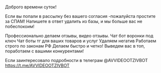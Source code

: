 Доброго времени суток! 
 
Если вы попали в рассылку без вашего согласия -пожалуйста простите за СПАМ! 
Напишете в ответ удалить из базы, и мы больше вас не побеспокоим! 
 
Профессионально делаем отзывы, видео отзывы. 
Чат бот воронки под ключ 
Чат боты тг для ваших товаров и услуг 
Удаляем негатив 
Работаем строго по законам РФ 
Делаем быстро и четко! 
Выведем вас в топ, поработаем с вашими конкурентами! 
 
Если заинтересовало подробности в телеграм @AVVIDEOOTZIVBOT 
https://t.me/AVVIDEOOTZIVBOT